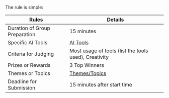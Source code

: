 
The rule is simple:

| Rules                         | Details                                                                         |
| ----------------------------- | ------------------------------------------------------------------------------- |
| Duration of Group Preparation | 15 minutes                                                                      |
| Specific AI Tools             | [AI Tools](https://github.com/drMurtadha/AI4UNPAD/blob/main/README.md)          |
| Criteria for Judging          | Most usage of tools (list the tools used), Creativity                           |
| Prizes or Rewards             | 3 Top Winners                                                                   |
| Themes or Topics              | [Themes/Topics](https://github.com/drMurtadha/AI4UNPAD/blob/main/Activities.md) |
| Deadline for Submission       | 15 minutes after start time                                                     |

